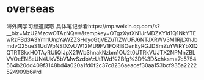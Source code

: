 # overseas
海外网学习频道爬取
具体笔记参看https://mp.weixin.qq.com/s?__biz=MzU2MzcwOTAzNQ==&tempkey=OTgzXytXN1JrMDZXYld1Q1NkYTEwRzFBd3A3Yml1UnpYaWZZSHdycGtjVEZuTlZWUFJ6NTJXRWV3M1RjLXhJbmdvQ25ueS1UdWpNSDZvUW12MU9FV1FQRlBOenEyRGJDSmZuYWRYbXlQQTRTSkxHOTAyRUliQlJpX21Wb3hnakNzbm1OU2t0UTRkVUJTX2NPMnZBLVVOeENSeUN4UkV5bVMwSzdoVzUtTWd%2Bfg%3D%3D&chksm=7c5754564b20dd409f3148bd4a020a1fd0f2c37c8236aeacef30aa153bcf935a2222524909b6#rd
